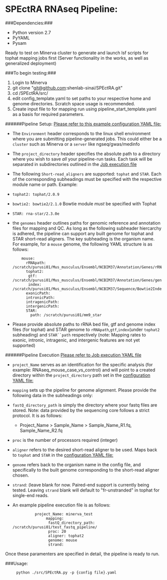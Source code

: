 SPEctRA RNAseq Pipeline:
=============================

###Dependencies:###
 - Python version 2.7 
 - PyYAML
 - Pysam

Ready to test on Minerva cluster to generate and launch lsf scripts for tophat mapping jobs first (Server functionality in the works, as well as generalized deployment)

###To begin testing:###
  1. Login to Minerva
  2. git clone "git@github.com:shenlab-sinai/SPEctRA.git"
  3. cd /SPEctRA/src/
  4. edit config_template.yaml to set paths to your respective home and genome directories. Scratch space usage is recommended.
  5. Create input file to for mapping run using pipeline_start_template.yaml as a basis for required parameters.
     
######Pipeline Setup: [Please refer to this example configuration YAML file:](/src/config_template.yaml)
          
- The `Environment` header corresponds to the linux shell environment where you are submitting pipeline-generated jobs. This could either be a  `cluster` such as Minerva or a `server` like ngseq/gwas/medinfo
- The `project_directory` header specifies the absolute path to a directory where you wish to save <i>all</i> your pipeline-run tasks. Each task will be separated in subdirectories outlined in the [Job execution file](pipeline_start_template.yaml)
           
- The following `Short-read_aligners` are supported: `tophat` and `STAR`. Each of the corresponding subheadings must be specified with the respective module name or path. Example: 
 - `tophat2: tophat/2.0.9`
 - `bowtie2: bowtie2/2.1.0` Bowtie module <i>must</i> be specified with Tophat
 - `STAR: rna-star/2.3.0e`
 - the `genomes` header outlines paths for genomic reference and annotation files for mapping and QC. As long as the following subheader hiercarchy is adhered, the pipeline can support any built genome for tophat and STAR short-read aligners. The key subheading is the organism name. For example, for a `mouse` genome, the following YAML structure is as follows:
   


           mouse:
             rRNApath: /scratch/purusi01/Mus_musculus/Ensembl/NCBIM37/Annotation/Genes/rRNA.bed
             tophat2:
              gtf: /scratch/purusi01/Mus_musculus/Ensembl/NCBIM37/Annotation/Genes/genes.gtf
              index: /scratch/purusi01/Mus_musculus/Ensembl/NCBIM37/Sequence/Bowtie2Index/genome
             exonicPath:
             intronicPath:
             intragenicPath:
             intergenicPath:
             STAR:
               path: /scratch/purusi01/mm9_star
      
 - Please provide absolute paths to rRNA bed file, gtf and genome index files (for tophat) and STAR genome to `rRNApath`,`gtf`,`index`(under `tophat2` subheading) and `STAR``path` respectively
 (note: Mapping rates to exonic, intronic, intragenic, and intergenic features are not yet supported) 

######Pipeline Execution [Please refer to Job execution YAML file](pipeline_start_template.yaml)
- `project_Name` serves as an identification for the specific analysis (for example: RNAseq_mouse_case_vs_control) and will point to a created directory within the `project_directory` path set in the [configuration YAML file:](/src/config_template.yaml)
- `mapping` sets up the pipeline for genome alignment. Please provide the following data in the subheadings only:
 - `fastQ_directory_path` is simply the directory where your fastq files are stored. Note: data provided by the sequencing core follows a strict protocol. It is as follows:  
   - Project_Name > Sample_Name > Sample_Name_R1.fq, Sample_Name_R2.fq 
 - `proc` is the number of processors required (integer)
 - `aligner` refers to the desired short-read aligner to be used. Maps back to `tophat` and `STAR` in the [configuration YAML file:](/src/config_template.yaml)
 - `genome` refers back to the organism name in the config file, and specifically to the built genome corresponding to the short-read aligner chosen.
 - `strand`: (leave blank for now. Paired-end support is currently being tested. Leaving `strand` blank will default to "fr-unstranded" in tophat for single-end reads.
- An example pipeline execution file is as follows:


                project_Name: minerva_test
                     mapping:
                      fastQ_directory_path: /scratch/purusi01/test_fastq_pipeline/
                      proc: 20
                      aligner: tophat2
                      genome: mouse
                      strand:

Once these paramenters are specified in detail, the pipeline is ready to run.

###Usage:
       
  

         python ./src/SPEctRA.py -p {config file}.yaml
